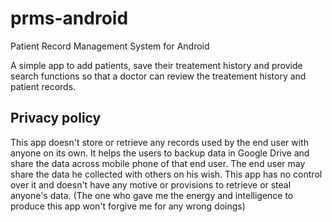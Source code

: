 # prms-android
Patient Record Management System for Android

A simple app to add patients, save their treatement history and provide search functions so that a doctor can 
review the treatement history and patient records.

## Privacy policy
This app doesn't store or retrieve any records used by the end user with anyone on its own. It helps the users to backup data in Google Drive and share the data across mobile phone of that end user. The end user may share the data he collected with others on his wish. This app has no control over it and doesn't have any motive or provisions to retrieve or steal anyone's data. (The one who gave me the energy and intelligence to produce this app won't forgive me for any wrong doings)
